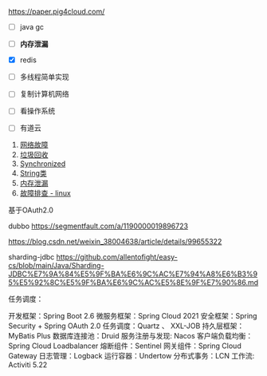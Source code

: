 https://paper.pig4cloud.com/

- [ ] java gc
- [ ] **内存泄漏**
- [x] redis
- [ ] 多线程简单实现
- [ ] 复制计算机网络
- [ ] 看操作系统
- [ ] 有道云


1. [网络故障](https://www.javashitang.com/md/java/%E7%94%9F%E4%BA%A7%E7%8E%AF%E5%A2%83%E5%8F%91%E7%94%9F%E9%97%AE%E9%A2%98%EF%BC%8C%E4%BD%A0%E4%B8%80%E8%88%AC%E6%80%8E%E4%B9%88%E6%8E%92%E6%9F%A5-%E7%BD%91%E7%BB%9C%E7%AF%87.html)
2. [垃圾回收](https://www.javashitang.com/md/java/%E8%AF%B4%E4%B8%80%E4%B8%8B%E5%B8%B8%E8%A7%81%E7%9A%84%E5%9E%83%E5%9C%BE%E6%94%B6%E9%9B%86%E5%99%A8%E5%8F%8A%E5%85%B6%E9%80%82%E7%94%A8%E5%9C%BA%E6%99%AF.html)
3. [Synchronized](https://www.javashitang.com/md/java/%E8%AF%B4%E4%B8%80%E4%B8%8BSynchronized%E5%BA%95%E5%B1%82%E5%AE%9E%E7%8E%B0%EF%BC%8C%E9%94%81%E5%8D%87%E7%BA%A7%E7%9A%84%E5%85%B7%E4%BD%93%E8%BF%87%E7%A8%8B.html)
4. [String类](https://www.javashitang.com/md/java/String%E7%B1%BB%E4%B8%BA%E4%BB%80%E4%B9%88%E8%A2%AB%E8%AE%BE%E8%AE%A1%E4%B8%BA%E4%B8%8D%E5%8F%AF%E5%8F%98%E7%9A%84.html)
5. [内存泄漏](https://www.javashitang.com/md/java/%E5%86%85%E5%AD%98%E6%B3%84%E6%BC%8F%EF%BC%8C%E5%86%85%E5%AD%98%E6%BA%A2%E5%87%BA%E5%A6%82%E4%BD%95%E6%8E%92%E6%9F%A5.html)
6. [故障排查 - linux](https://www.javashitang.com/md/java/%E7%94%9F%E4%BA%A7%E7%8E%AF%E5%A2%83%E5%8F%91%E7%94%9F%E9%97%AE%E9%A2%98%EF%BC%8C%E4%BD%A0%E4%B8%80%E8%88%AC%E6%80%8E%E4%B9%88%E6%8E%92%E6%9F%A5-Linux%E5%B7%A5%E5%85%B7%E7%AF%87.html)


基于OAuth2.0

dubbo
https://segmentfault.com/a/1190000019896723

https://blog.csdn.net/weixin_38004638/article/details/99655322



sharding-jdbc
https://github.com/allentofight/easy-cs/blob/main/Java/Sharding-JDBC%E7%9A%84%E5%9F%BA%E6%9C%AC%E7%94%A8%E6%B3%95%E5%92%8C%E5%9F%BA%E6%9C%AC%E5%8E%9F%E7%90%86.md

任务调度：


开发框架：Spring Boot 2.6
微服务框架：Spring Cloud 2021
安全框架：Spring Security + Spring OAuth 2.0
任务调度：Quartz 、 XXL-JOB
持久层框架：MyBatis Plus
数据库连接池：Druid
服务注册与发现: Nacos
客户端负载均衡：Spring Cloud Loadbalancer
熔断组件：Sentinel
网关组件：Spring Cloud Gateway
日志管理：Logback
运行容器：Undertow
分布式事务：LCN
工作流: Activiti 5.22